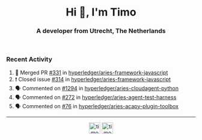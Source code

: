 <h1 align="center">Hi 👋, I'm Timo</h1>
<h3 align="center">A developer from Utrecht, The Netherlands</h3>
<br/>
<!-- https://github.com/rahuldkjain/github-profile-readme-generator --!>

<!--  <p align="left"><img src="https://github-readme-stats.vercel.app/api?username=timoglastra&show_icons=true&count_private=true&" alt="timoglastra" /></p> --!>

<!--
Github language stats
<p align="left"><img src="https://github-readme-stats.vercel.app/api/top-langs/?username=timoglastra&layout=compact" alt="timoglastra" /><p>
-->

<!-- Codestats language stats -->
<!-- <p align="left"><img src="https://codestats-readme.vercel.app/api/top-langs/?username=timoglastra&layout=compact&language_count=12" alt="timoglastra" /><p>    --!>
  
<h3>Recent Activity</h3>

<!--START_SECTION:activity-->
1. 🎉 Merged PR [#331](https://github.com/hyperledger/aries-framework-javascript/pull/331) in [hyperledger/aries-framework-javascript](https://github.com/hyperledger/aries-framework-javascript)
2. ❗️ Closed issue [#314](https://github.com/hyperledger/aries-framework-javascript/issues/314) in [hyperledger/aries-framework-javascript](https://github.com/hyperledger/aries-framework-javascript)
3. 🗣 Commented on [#1294](https://github.com/hyperledger/aries-cloudagent-python/issues/1294) in [hyperledger/aries-cloudagent-python](https://github.com/hyperledger/aries-cloudagent-python)
4. 🗣 Commented on [#272](https://github.com/hyperledger/aries-agent-test-harness/issues/272) in [hyperledger/aries-agent-test-harness](https://github.com/hyperledger/aries-agent-test-harness)
5. 🗣 Commented on [#76](https://github.com/hyperledger/aries-acapy-plugin-toolbox/issues/76) in [hyperledger/aries-acapy-plugin-toolbox](https://github.com/hyperledger/aries-acapy-plugin-toolbox)
<!--END_SECTION:activity-->

---

<p align="center">
<a href="https://twitter.com/timoglastra" target="blank"><img align="center" src="https://cdn.jsdelivr.net/npm/simple-icons@3.0.1/icons/twitter.svg" alt="timoglastra" height="30" width="30" /></a>
<a href="https://linkedin.com/in/timoglastra" target="blank"><img align="center" src="https://cdn.jsdelivr.net/npm/simple-icons@3.0.1/icons/linkedin.svg" alt="timoglastra" height="30" width="30" /></a>
</p>



